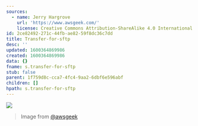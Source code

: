 ```yaml
---
sources:
  - name: Jerry Hargrove
    url: 'https://www.awsgeek.com/'
    license: Creative Commons Attribution-ShareAlike 4.0 International License
id: 2ce82492-271c-44fb-ae82-59f8dc36c7dd
title: Transfer-for-sftp
desc: ''
updated: 1600364869986
created: 1600364869986
data: {}
fname: s.transfer-for-sftp
stub: false
parent: 1f759d8c-cca7-4fc4-9aa2-6dbf6e596abf
children: []
hpath: s.transfer-for-sftp
---
```

![](/assets/images/AWS-Transfer-for-SFTP_en.jpg)

> Image from [@awsgeek](https://www.awsgeek.com/AWS-Transfer-for-SFTP/)
